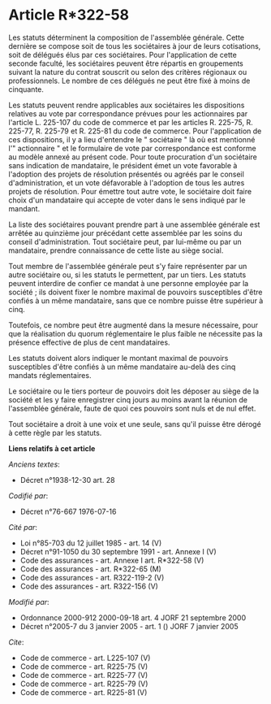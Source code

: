 # Article R*322-58

Les statuts déterminent la composition de l'assemblée générale. Cette dernière se compose soit de tous les sociétaires à jour
de leurs cotisations, soit de délégués élus par ces sociétaires. Pour l'application de cette seconde faculté, les sociétaires
peuvent être répartis en groupements suivant la nature du contrat souscrit ou selon des critères régionaux ou professionnels.
Le nombre de ces délégués ne peut être fixé à moins de cinquante. 

Les statuts peuvent rendre applicables aux sociétaires les dispositions relatives au vote par correspondance prévues pour les
actionnaires par l'article L. 225-107 du code de commerce et par les articles R. 225-75, R. 225-77, R. 225-79 et R. 225-81 du
code de commerce. Pour l'application de ces dispositions, il y a lieu d'entendre le " sociétaire " là où est mentionné l'"
actionnaire " et le formulaire de vote par correspondance est conforme au modèle annexé au présent code. Pour toute
procuration d'un sociétaire sans indication de mandataire, le président émet un vote favorable à l'adoption des projets de
résolution présentés ou agréés par le conseil d'administration, et un vote défavorable à l'adoption de tous les autres
projets de résolution. Pour émettre tout autre vote, le sociétaire doit faire choix d'un mandataire qui accepte de voter dans
le sens indiqué par le mandant. 

La liste des sociétaires pouvant prendre part à une assemblée générale est arrêtée au quinzième jour précédant cette
assemblée par les soins du conseil d'administration. Tout sociétaire peut, par lui-même ou par un mandataire, prendre
connaissance de cette liste au siège social. 

Tout membre de l'assemblée générale peut s'y faire représenter par un autre sociétaire ou, si les statuts le permettent, par
un tiers. Les statuts peuvent interdire de confier ce mandat à une personne employée par la société ; ils doivent fixer le
nombre maximal de pouvoirs susceptibles d'être confiés à un même mandataire, sans que ce nombre puisse être supérieur à
cinq. 

Toutefois, ce nombre peut être augmenté dans la mesure nécessaire, pour que la réalisation du quorum réglementaire le plus
faible ne nécessite pas la présence effective de plus de cent mandataires. 

Les statuts doivent alors indiquer le montant maximal de pouvoirs susceptibles d'être confiés à un même mandataire au-delà
des cinq mandats réglementaires. 

Le sociétaire ou le tiers porteur de pouvoirs doit les déposer au siège de la société et les y faire enregistrer cinq jours
au moins avant la réunion de l'assemblée générale, faute de quoi ces pouvoirs sont nuls et de nul effet. 

Tout sociétaire a droit à une voix et une seule, sans qu'il puisse être dérogé à cette règle par les statuts.

**Liens relatifs à cet article**

_Anciens textes_:

  - Décret n°1938-12-30 art. 28

_Codifié par_:

  - Décret n°76-667 1976-07-16

_Cité par_:

  - Loi n°85-703 du 12 juillet 1985 - art. 14 (V)
  - Décret n°91-1050 du 30 septembre 1991 - art. Annexe I (V)
  - Code des assurances - art. Annexe I art. R*322-58 (V)
  - Code des assurances - art. R*322-65 (M)
  - Code des assurances - art. R322-119-2 (V)
  - Code des assurances - art. R322-156 (V)

_Modifié par_:

  - Ordonnance 2000-912 2000-09-18 art. 4 JORF 21 septembre 2000
  - Décret n°2005-7 du 3 janvier 2005 - art. 1 () JORF 7 janvier 2005

_Cite_:

  - Code de commerce - art. L225-107 (V)
  - Code de commerce - art. R225-75 (V)
  - Code de commerce - art. R225-77 (V)
  - Code de commerce - art. R225-79 (V)
  - Code de commerce - art. R225-81 (V)
